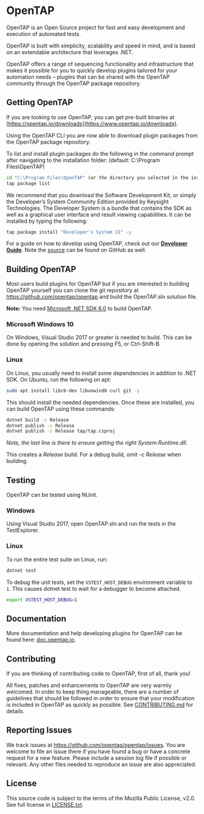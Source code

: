 # OpenTAP

OpenTAP is an Open Source project for fast and easy development and execution of automated tests.

OpenTAP is built with simplicity, scalability and speed in mind, and is based on an extendable architecture that leverages .NET.

OpenTAP offers a range of sequencing functionality and infrastructure that makes it possible for you to quickly develop plugins tailored for your automation needs – plugins that can be shared with the OpenTAP community through the OpenTAP package repository.

## Getting OpenTAP

If you are looking to use OpenTAP, you can get pre-built binaries at [https://opentap.io/downloads](https://www.opentap.io/downloads).

Using the OpenTAP CLI you are now able to download plugin packages from the OpenTAP package repository.

To list and install plugin packages do the following in the command prompt after navigating to
the installation folder: (default: C:\Program Files\OpenTAP)

```cmd
cd "C:\Program Files\OpenTAP" (or the directory you selected in the installer)
tap package list
```

We recommend that you download the Software Development Kit, or simply the Developer’s System Community Edition provided by Keysight Technologies. The Developer System is a bundle that contains the SDK as well as a graphical user interface and result viewing capabilities. It can be installed by typing the following:

```cmd
tap package install "Developer's System CE" -y
```

For a guide on how to develop using OpenTAP, check out our __[Developer Guide](https://doc.opentap.io/Developer%20Guide/Introduction/#introduction)__. Note the [source](https://github.com/opentap/opentap/tree/main/doc/Developer%20Guide) can be found on GitHub as well.

## Building OpenTAP
Most users build plugins for OpenTAP but if you are interested in building OpenTAP yourself you can clone the git repository at https://github.com/opentap/opentap and build the OpenTAP.sln solution file.

**Note:** You need [Microsoft .NET SDK 6.0](https://dotnet.microsoft.com/download) to build OpenTAP.

### Microsoft Windows 10
On Windows, Visual Studio 2017 or greater is needed to build. This can be done by opening the solution and pressing F5, or Ctrl-Shift-B.

### Linux
On Linux, you usually need to install some dependencies in addition to .NET SDK. On Ubuntu, run the following on apt:

```sh
sudo apt install libc6-dev libunwind8 curl git -y
```

This should install the needed dependencies. Once these are installed, you can build OpenTAP using these commands:

```sh
dotnet build -c Release
dotnet publish -c Release
dotnet publish -c Release tap/tap.csproj
```

*Note, the last line is there to ensure getting the right System.Runtime.dll.*

This creates a *Release* build. For a debug build, omit *-c Release* when building.


## Testing
OpenTAP can be tested using NUnit.

### Windows

Using Visual Studio 2017, open OpenTAP.sln and run the tests in the TestExplorer.

### Linux

To run the entire test suite on Linux, run:

```sh
dotnet test
```

To debug the unit tests, set the `VSTEST_HOST_DEBUG` environment variable to `1`. This causes dotnet test to wait for a debugger to become attached.

```sh
export VSTEST_HOST_DEBUG=1
```

## Documentation
More documentation and help developing plugins for OpenTAP can be found here:
[doc.opentap.io](https://doc.opentap.io).

## Contributing

If you are thinking of contributing code to OpenTAP, first of all, thank you!

All fixes, patches and enhancements to OpenTAP are very warmly welcomed. In order to keep thing manageable, there are a number of guidelines that should be followed in order to ensure that your modification is included in OpenTAP as quickly as possible. See [CONTRIBUTING.md](CONTRIBUTING.md) for details.

## Reporting Issues

We track issues at https://github.com/opentap/opentap/issues. You are welcome to file an issue there if you have found a bug or have a concrete request for a new feature. Please include a session log file if possible or relevant. Any other files needed to reproduce an issue are also appreciated.

## License

This source code is subject to the terms of the Mozilla Public License, v2.0. See full license in [LICENSE.txt](LICENSE.txt).
